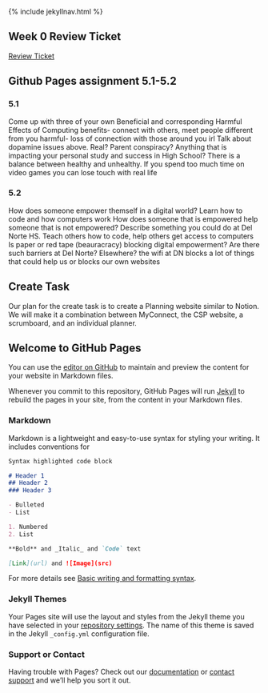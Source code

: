 {% include jekyllnav.html %}

## Week 0 Review Ticket
[Review Ticket](https://github.com/leahsaph123/tri3_individ/issues/1)

## Github Pages assignment 5.1-5.2

### 5.1
Come up with three of your own Beneficial and corresponding Harmful Effects of Computing
benefits- connect with others, meet people different from you
harmful- loss of connection with those around you irl
Talk about dopamine issues above. Real? Parent conspiracy? Anything that is impacting your personal study and success in High School?
There is a balance between healthy and unhealthy. If you spend too much time on video games you can lose touch with real life

### 5.2
How does someone empower themself in a digital world?
Learn how to code and how computers work
How does someone that is empowered help someone that is not empowered? Describe something you could do at Del Norte HS.
Teach others how to code, help others get access to computers
Is paper or red tape (beauracracy) blocking digital empowerment? Are there such barriers at Del Norte? Elsewhere?
the wifi at DN blocks a lot of things that could help us or blocks our own websites

## Create Task
Our plan for the create task is to create a Planning website similar to Notion.
We will make it a combination between MyConnect, the CSP website, a scrumboard, and an individual planner.

## Welcome to GitHub Pages

You can use the [editor on GitHub](https://github.com/leahsaph123/tri3_individ/edit/main/README.md) to maintain and preview the content for your website in Markdown files.

Whenever you commit to this repository, GitHub Pages will run [Jekyll](https://jekyllrb.com/) to rebuild the pages in your site, from the content in your Markdown files.

### Markdown

Markdown is a lightweight and easy-to-use syntax for styling your writing. It includes conventions for

```markdown
Syntax highlighted code block

# Header 1
## Header 2
### Header 3

- Bulleted
- List

1. Numbered
2. List

**Bold** and _Italic_ and `Code` text

[Link](url) and ![Image](src)
```

For more details see [Basic writing and formatting syntax](https://docs.github.com/en/github/writing-on-github/getting-started-with-writing-and-formatting-on-github/basic-writing-and-formatting-syntax).

### Jekyll Themes

Your Pages site will use the layout and styles from the Jekyll theme you have selected in your [repository settings](https://github.com/leahsaph123/tri3_individ/settings/pages). The name of this theme is saved in the Jekyll `_config.yml` configuration file.

### Support or Contact

Having trouble with Pages? Check out our [documentation](https://docs.github.com/categories/github-pages-basics/) or [contact support](https://support.github.com/contact) and we’ll help you sort it out.
